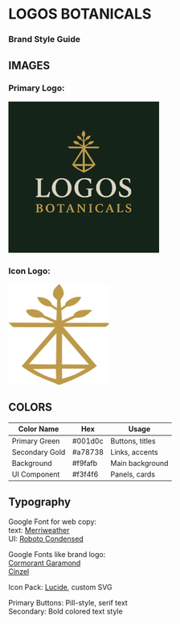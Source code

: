 # LOGOS BOTANICALS
### Brand Style Guide

## IMAGES

### Primary Logo:  
<img src="../public/images/SquareLogo-scalable.svg" width="300px" height="300px" />

### Icon Logo:  
<img src="../public/images/emblem.svg" width="200px" height="200px" />

## COLORS  

|Color Name |	Hex |	Usage|
|---|---|---|
|Primary Green	| #001d0c	| Buttons, titles|
|Secondary Gold |	#a78738 |	Links, accents|
|Background	| #f9fafb | Main background|
|UI Component|#f3f4f6| Panels, cards |
## Typography

Google Font for web copy:  
text: [Merriweather]()  
UI: [Roboto Condensed]() 

Google Fonts like brand logo:   
[Cormorant Garamond](https://fonts.google.com/specimen/Cormorant+Garamond)  
[Cinzel](https://fonts.google.com/specimen/Cinzel)

Icon Pack: [Lucide](https://lucide.dev/), custom SVG

Primary Buttons: Pill-style, serif text  
Secondary: Bold colored text style
